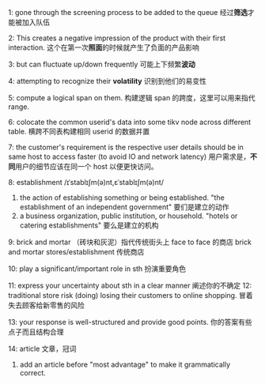 1: gone through the screening process to be added to the queue
经过**筛选**才能被加入队伍

2: This creates a negative impression of the product with their first interaction.
这个在第一次**照面**的时候就产生了负面的产品影响

3: but can fluctuate up/down frequently
可能上下频繁**波动**

4: attempting to recognize their **volatility**
识别到他们的易变性

5: compute a logical span on them. 构建逻辑 span 的跨度，这里可以用来指代 range.

6: colocate the common userid's data into some tikv node across different table. 横跨不同表构建相同 userid 的数据并置

7: the customer's requirement is the respective user details should be in same host to access faster (to avoid IO and network latency) 用户需求是，**不同**用户的细节应该在同一个 host 以便更快访问。

8: establishment  /ɪˈstablɪʃm(ə)nt,ɛˈstablɪʃm(ə)nt/
1. the action of establishing something or being established.
"the establishment of an independent government" 要们是建立的动作
2. a business organization, public institution, or household.
"hotels or catering establishments" 要么是建立的机构

9: brick and mortar （砖块和灰泥）指代传统街头上 face to face 的商店
brick and mortar stores/establishment 传统商店

10: play a significant/important role in sth 扮演重要角色

11: express your uncertainty about sth in a clear manner 阐述你的不确定
12: traditional store risk (doing) losing their customers to online shopping. 冒着失去顾客给新零售的风险

13: your response is well-structured and provide good points. 你的答案有些点子而且结构合理

14: article 文章，冠词
1. add an article before "most advantage" to make it grammatically correct.